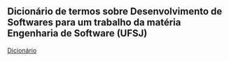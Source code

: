 ## Dicionário de termos sobre Desenvolvimento de Softwares para um trabalho da matéria Engenharia de Software (UFSJ)


<a href="https://scjoaoantonio.github.io/trab_engsoftware/" target="_blank">Dicionário</a>
